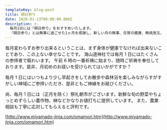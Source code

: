 ```yaml
---
templateKey: blog-post
title: 朔日参り
date: 2020-01-13T00:00:00.000Z
description: >-
  毎月1日には『朔日参り』をおすすめいたします。
  『朔日参り』とは無事に過ごせた1ヶ月を感謝し、新しい月の無事、日常の健康、無病息災、また商売繁盛や家内安全などをご祈念しこれからも変わらず神様のご加護が頂けるように神社に参拝してご祈願するものです。
---
```


毎月変わらずお参り出来るということは、まず身体が健康でなければ出来ないことであり、この上ない幸せなことです。
海山道神社では毎月 1 日にはたくさんの参拝者で賑わいます。
午前 6 時の一番祈祷に始まり、随時ご祈祷を奉仕しております。是非、月初めのお祓いを受けられてはいかがですか？

毎月 1 日にはいつもより少し早起きをしてお散歩や森林浴を楽しみながらすがすがしい神域にご参拝いただき、是非ともご神縁をお結びください。

尚、毎月 1 日には（正月を除く）祭礼朝市がございます。新鮮な旬の野菜やちょっとめずらしい農作物、榊などかなりお値打ちに提供しています。
また、農業相談も丁寧に応対してもらえると評判です。

[http://www.miyamado-jinja.com/omamori.htm](http://www.miyamado-jinja.com/omamori.htm)
